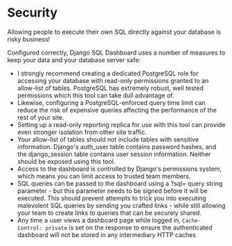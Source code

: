 # Security

Allowing people to execute their own SQL directly against your database is risky business!

Configured correctly, Django SQL Dashboard uses a number of measures to keep your data and your database server safe:

- I strongly recommend creating a dedicated PostgreSQL role for accessing your database with read-only permissions granted to an allow-list of tables. PostgreSQL has extremely robust, well tested permissions which this tool can take dull advantage of.
- Likewise, configuring a PostgreSQL-enforced query time limit can reduce the risk of expensive queries affecting the performance of the rest of your site.
- Setting up a read-only reporting replica for use with this tool can provide even stronger isolation from other site traffic.
- Your allow-list of tables should not include tables with sensitive information. Django's auth_user table contains password hashes, and the django_session table contains user session information. Neither should be exposed using this tool.
- Access to the dashboard is controlled by Django's permissions system, which means you can limit access to trusted team members.
- SQL queries can be passed to the dashboard using a ?sql= query string parameter - but this parameter needs to be signed before it will be executed. This should prevent attempts to trick you into executing malevolent SQL queries by sending you crafted links - while still allowing your team to create links to queries that can be securely shared.
- Any time a user views a dashboard page while logged in, `Cache-Control: private` is set on the response to ensure the authenticated dashboard will not be stored in any intermediary HTTP caches
